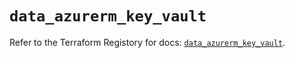 # `data_azurerm_key_vault`

Refer to the Terraform Registory for docs: [`data_azurerm_key_vault`](https://www.terraform.io/docs/providers/azurerm/d/key_vault).
